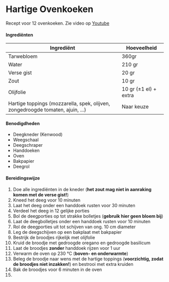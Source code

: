 # Hartige Ovenkoeken

Recept voor 12 ovenkoeken. Zie video op [Youtube](https://www.youtube.com/watch?v=nUxXsOzpFSQ)

#### Ingrediënten

| Ingrediënt                                                                     | Hoeveelheid           |
| ------------------------------------------------------------------------------ | --------------------- |
| Tarwebloem                                                                     | 360gr                 |
| Water                                                                          | 210 gr                |
| Verse gist                                                                     | 20 gr                 |
| Zout                                                                           | 10 gr                 |
| Olijfolie                                                                      | 10 gr (±1 el) + extra |
| Hartige toppings (mozzarella, spek, olijven, zongedroogde tomaten, ajuin, ...) | Naar keuze            |

#### Benodigdheden

- Deegkneder (Kenwood)
- Weegschaal
- Deegschraper
- Handdoeken
- Oven
- Bakpapier
- Deegrol

#### Bereidingswijze

1. Doe alle ingrediënten in de kneder (**het zout mag niet in aanraking komen met de verse gist!**)
2. Kneed het deeg voor 10 minuten
3. Laat het deeg onder een handdoek rusten voor 30 minuten
4. Verdeel het deeg in 12 gelijke porties
5. Bol de deegporties op tot strakke bolletjes (**gebruik hier geen bloem bij**)
6. Laat de deegbolletjes onder een handdoek rusten voor 10 minuten
7. Rol de deegporties uit tot schijven van ong. 10 cm diameter
8. Leg de deegschijven op een bakplaat met bakpapier
9. Bestrijk de broodjes rijkelijk met olijfolie
10. Kruid de broodje met gedroogde oregano en gedroogde basilicum
11. Laat de broodjes **zonder** handdoek rijzen voor 1 uur
12. Verwarm de oven op 230 °C (**boven- en onderwarmte**)
13. Beleg de broodje naar wens met de hartige toppings (**voorzichtig, zodat de broodjes niet inzakken!**) en bestrooi met extra kruiden
14. Bak de broodjes voor 6 minuten in de oven
15.

